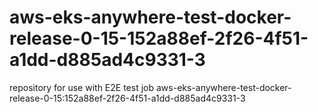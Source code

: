 # aws-eks-anywhere-test-docker-release-0-15-152a88ef-2f26-4f51-a1dd-d885ad4c9331-3
repository for use with E2E test job aws-eks-anywhere-test-docker-release-0-15:152a88ef-2f26-4f51-a1dd-d885ad4c9331-3
